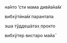 на̄нто ’сти мама дивйа̄на̄м̇

вибхӯтӣна̄м̇ парантапа

эша тӯддеш́атах̣ прокто

вибхӯтер вистаро майа̄